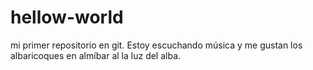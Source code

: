 # hellow-world
mi primer repositorio en git.
Estoy escuchando música y me gustan los albaricoques en almíbar al la luz del alba.
